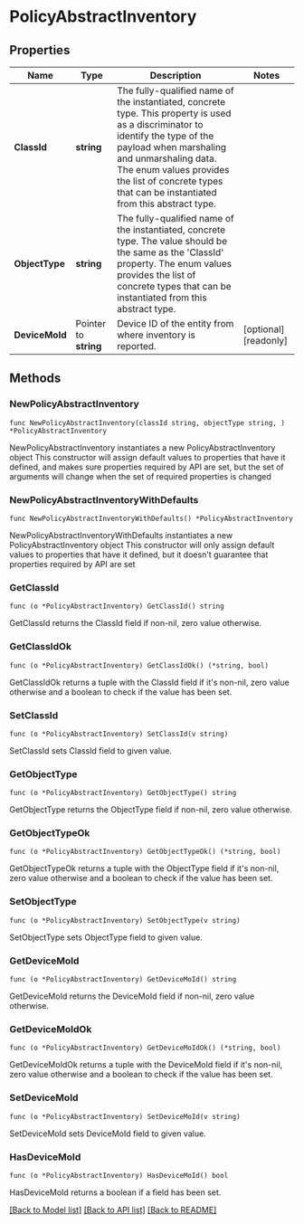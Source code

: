 # PolicyAbstractInventory

## Properties

Name | Type | Description | Notes
------------ | ------------- | ------------- | -------------
**ClassId** | **string** | The fully-qualified name of the instantiated, concrete type. This property is used as a discriminator to identify the type of the payload when marshaling and unmarshaling data. The enum values provides the list of concrete types that can be instantiated from this abstract type. | 
**ObjectType** | **string** | The fully-qualified name of the instantiated, concrete type. The value should be the same as the &#39;ClassId&#39; property. The enum values provides the list of concrete types that can be instantiated from this abstract type. | 
**DeviceMoId** | Pointer to **string** | Device ID of the entity from where inventory is reported. | [optional] [readonly] 

## Methods

### NewPolicyAbstractInventory

`func NewPolicyAbstractInventory(classId string, objectType string, ) *PolicyAbstractInventory`

NewPolicyAbstractInventory instantiates a new PolicyAbstractInventory object
This constructor will assign default values to properties that have it defined,
and makes sure properties required by API are set, but the set of arguments
will change when the set of required properties is changed

### NewPolicyAbstractInventoryWithDefaults

`func NewPolicyAbstractInventoryWithDefaults() *PolicyAbstractInventory`

NewPolicyAbstractInventoryWithDefaults instantiates a new PolicyAbstractInventory object
This constructor will only assign default values to properties that have it defined,
but it doesn't guarantee that properties required by API are set

### GetClassId

`func (o *PolicyAbstractInventory) GetClassId() string`

GetClassId returns the ClassId field if non-nil, zero value otherwise.

### GetClassIdOk

`func (o *PolicyAbstractInventory) GetClassIdOk() (*string, bool)`

GetClassIdOk returns a tuple with the ClassId field if it's non-nil, zero value otherwise
and a boolean to check if the value has been set.

### SetClassId

`func (o *PolicyAbstractInventory) SetClassId(v string)`

SetClassId sets ClassId field to given value.


### GetObjectType

`func (o *PolicyAbstractInventory) GetObjectType() string`

GetObjectType returns the ObjectType field if non-nil, zero value otherwise.

### GetObjectTypeOk

`func (o *PolicyAbstractInventory) GetObjectTypeOk() (*string, bool)`

GetObjectTypeOk returns a tuple with the ObjectType field if it's non-nil, zero value otherwise
and a boolean to check if the value has been set.

### SetObjectType

`func (o *PolicyAbstractInventory) SetObjectType(v string)`

SetObjectType sets ObjectType field to given value.


### GetDeviceMoId

`func (o *PolicyAbstractInventory) GetDeviceMoId() string`

GetDeviceMoId returns the DeviceMoId field if non-nil, zero value otherwise.

### GetDeviceMoIdOk

`func (o *PolicyAbstractInventory) GetDeviceMoIdOk() (*string, bool)`

GetDeviceMoIdOk returns a tuple with the DeviceMoId field if it's non-nil, zero value otherwise
and a boolean to check if the value has been set.

### SetDeviceMoId

`func (o *PolicyAbstractInventory) SetDeviceMoId(v string)`

SetDeviceMoId sets DeviceMoId field to given value.

### HasDeviceMoId

`func (o *PolicyAbstractInventory) HasDeviceMoId() bool`

HasDeviceMoId returns a boolean if a field has been set.


[[Back to Model list]](../README.md#documentation-for-models) [[Back to API list]](../README.md#documentation-for-api-endpoints) [[Back to README]](../README.md)


